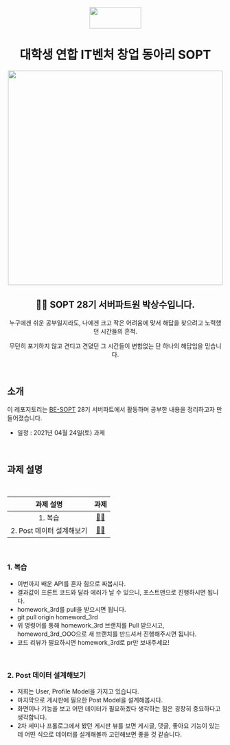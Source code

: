 <div align="center">

  <img height="50" width="120" src="https://user-images.githubusercontent.com/59385491/99065767-39ab4500-25eb-11eb-9490-9d2a4202dd96.png">

  # 대학생 연합 IT벤처 창업 동아리 SOPT

  <img height="500" width="500" src="https://user-images.githubusercontent.com/59385491/99067842-bb50a200-25ee-11eb-9252-4a4ae3644e8d.png">

  <h2> 👨‍💻 SOPT 28기 서버파트원 박상수입니다. </h2>

<p>누구에겐 쉬운 공부일지라도, 나에겐 크고 작은 어려움에 맞서 해답을 찾으려고 노력했던 시간들의 흔적.</p>
<p>무던히 포기하지 않고 견디고 견뎠던 그 시간들이 변함없는 단 하나의 해답임을 믿습니다.</p>

</div>

<br>

## 소개

이 레포지토리는 [BE-SOPT](http://sopt.org/wp/?page_id=2519) 28기 서버파트에서 활동하며 공부한 내용을 정리하고자 만들어졌습니다. 

-   일정 : 2021년 04월 24일(토) 과제

<br>

## 과제 설명

<br>


<div align="center">

|               과제 설명             |                과제                 |           
| :-------------------------------: | :-------------------------------: |
| 1. 복습  | [☝🏻]()    | 
| 2. Post 데이터 설계해보기  | [☝🏻]()    | 


</div>

<br>


### 1. 복습

- 이번까지 배운 API를 혼자 힘으로 짜봅시다.
- 결과값이 프론트 코드와 달라 에러가 날 수 있으니, 포스트맨으로 진행하시면 됩니다.
- homework_3rd를 pull을 받으시면 됩니다.
- git pull origin homeword_3rd
- 위 명령어를 통해 homework_3rd 브랜치를 Pull 받으시고, homeword_3rd_OOO으로 새 브랜치를 만드셔서 진행해주시면 됩니다.
- 코드 리뷰가 필요하시면 homework_3rd로 pr만 보내주세요!

</br>

### 2. Post 데이터 설계해보기

- 저희는 User, Profile Model을 가지고 있습니다.
- 마지막으로 게시판에 필요한 Post Model을 설계해봅시다.
- 화면이나 기능을 보고 어떤 데이터가 필요하겠다 생각하는 힘은 굉장히 중요하다고 생각합니다.
- 2차 세미나 프롤로그에서 봤던 게시판 뷰를 보면 게시글, 댓글, 좋아요 기능이 있는데 어떤 식으로 데이터를 설계해볼까 고민해보면 좋을 것 같습니다. 

